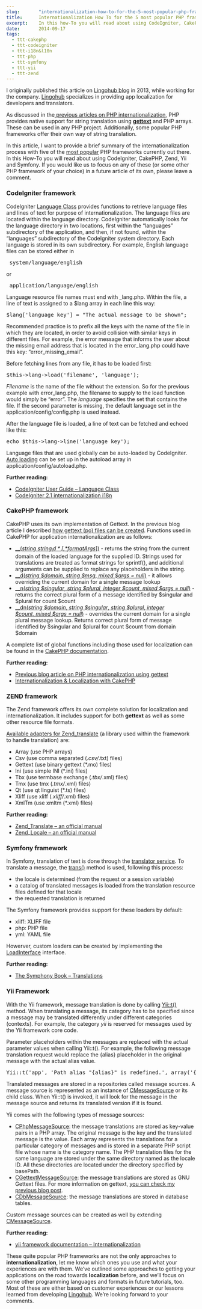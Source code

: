 ```yaml
---
slug:       "internationalization-how-to-for-the-5-most-popular-php-frameworks"
title:      Internationalization How To for the 5 most popular PHP frameworks
excerpt:    In this how-To you will read about using CodeIgniter, CakePHP, Zend, Yii and Symfony
date:       2014-09-17
tags:
  - ttt-cakephp
  - ttt-codeigniter
  - ttt-i18n&l10n
  - ttt-php
  - ttt-symfony
  - ttt-yii
  - ttt-zend
---
```


<p class='muted'>I originally published this article on <a href="http://blog.lingohub.com/">Lingohub blog</a> in 2013, while working for the company. <a href="http://lingohub.com/">Lingohub</a> specializes in providing app localization for developers and translators.</a></p>

As discussed in the<a title="PHP internationalization – i18n mechanisms tutorial" href="/tech/php-internationalization-i18n-mechanisms-tutorial/"> 
previous articles on PHP internationalization</a>, PHP provides native support for string translation 
using <a title="PHP internationalization with gettext tutorial" href="/tech/php-internationalization-with-gettext-tutorial/">**gettext**</a> 
and PHP arrays. These can be used in any PHP project. Additionally, some popular PHP frameworks offer their own way of string translation.

In this article, I want to provide a brief summary of the internationalization process with five of the <a href="http://webcoderpro.com/blog/top-5-most-popular-php-frameworks-of-2012/">most popular</a> PHP frameworks currently out there. In this How-To you will read about using CodeIgniter, CakePHP, Zend, Yii and Symfony. If you would like us to focus on any of these (or some other PHP framework of your choice) in a future article of its own, please leave a comment.

### CodeIgniter framework

CodeIgniter <a href="http://ellislab.com/codeigniter/user-guide/libraries/language.html">Language Class</a> provides functions to retrieve language files and lines of text for purpose of internationalization. The language files are located within the language directory. CodeIgniter automatically looks for the language directory in two locations, first within the “languages” subdirectory of the application, and then, if not found, within the “languages” subdirectory of the CodeIgniter system directory. Each language is stored in its own subdirectory. For example, English language files can be stored either in

<pre> system/language/english</pre>
or
<pre> application/language/english</pre>

Language resource file names must end with _lang.php. Within the file, a line of text is assigned to a $lang array in each line this way:

<pre>$lang['language_key'] = "The actual message to be shown";</pre>

Recommended practice is to prefix all the keys with the name of the file in which they are located, in order to avoid collision with similar keys in different files. For example, the error message that informs the user about the missing email address that is located in the error_lang.php could have this key: “error_missing_email”.

Before fetching lines from any file, it has to be loaded first:

<pre>$this-&gt;lang-&gt;load('filename', 'language');</pre>

*Filename* is the name of the file without the extension. So for the previous example with error_lang.php, the filename to supply to the load function would simply be “error”. The *language* specifies the set that contains the file. If the second parameter is missing, the default language set in the application/config/config.php is used instead.

After the language file is loaded, a line of text can be fetched and echoed like this:

<pre>echo $this-&gt;lang-&gt;line('language_key');</pre>

Language files that are used globally can be auto-loaded by CodeIgniter. <a href="http://ellislab.com/codeigniter/user-guide/general/autoloader.html">Auto loading</a> can be set up in the autoload array in application/config/autoload.php.

**Further reading:**

- <a href="http://ellislab.com/codeigniter/user-guide/libraries/language.html">CodeIgniter User Guide – Language Class</a>
- <a href="https://github.com/EllisLab/CodeIgniter/wiki/CodeIgniter-2.1-internationalization-i18n">CodeIgniter 2.1 internationalization i18n</a>

### CakePHP framework

CakePHP uses its own implementation of Gettext. In the previous blog article I described <a title="PHP internationalization with gettext tutorial" href="/tech/php-internationalization-with-gettext-tutorial/">how gettext (po) files can be created</a>. Functions used in CakePHP for application internationalization are as follows:

- <a href="http://book.cakephp.org/2.0/en/core-libraries/global-constants-and-functions.html#__">__(*string $string_id*[, *$formatArgs*])</a> - returns the string from the current domain of the loaded language for the supplied ID. Strings used for translations are treated as format strings for sprintf(), and additional arguments can be supplied to replace any placeholders in the string.
- <a href="http://book.cakephp.org/2.0/en/core-libraries/global-constants-and-functions.html#__d">__d(*string $domain*, *string $msg*, *mixed $args = null*)</a> - it allows overriding the current domain for a single message lookup
- <a href="http://book.cakephp.org/2.0/en/core-libraries/global-constants-and-functions.html#__n">__n(*string $singular*, *string $plural*, *integer $count*, *mixed $args = null*)</a> - returns the correct plural form of a message identified by $singular and $plural for count $count
- <a href="http://book.cakephp.org/2.0/en/core-libraries/global-constants-and-functions.html#__dn">__dn(*string $domain*, *string $singular*, *string $plural*, *integer $count*, *mixed $args = null*)</a> - overrides the current domain for a single plural message lookup. Returns correct plural form of message identified by $singular and $plural for count $count from domain $domain

A complete list of global functions including those used for localization can be found in the <a href="http://book.cakephp.org/2.0/en/core-libraries/global-constants-and-functions.html">CakePHP documentation</a>.

**Further reading:**

- <a title="PHP internationalization with gettext tutorial" href="http://blog/?p=326">Previous blog article on PHP internationalization using gettext</a>
- <a href="http://book.cakephp.org/2.0/en/core-libraries/internationalization-and-localization.html">Internationalization &amp; Localization with CakePHP</a>

### ZEND framework

The Zend framework offers its own complete solution for localization and internationalization. It includes support for both **gettext** as well as some other resource file formats.

<a href="http://framework.zend.com/manual/1.12/en/zend.translate.adapter.html">Available adapters for Zend_translate</a> (a library used within the framework to handle translation) are:

- Array (use <acronym>PHP</acronym> arrays)
- Csv (use comma separated (*.csv/*.txt) files)
- Gettext (use binary gettext (*.mo) files)
- Ini (use simple <acronym>INI</acronym> (*.ini) files)
- Tbx (use termbase exchange (*.tbx/*.xml) files)
- Tmx (use tmx (*.tmx/*.xml) files)
- Qt (use qt linguist (*.ts) files)
- Xliff (use xliff (*.xliff/*.xml) files)
- XmlTm (use xmltm (*.xml) files)

**Further reading:**

- <a href="http://framework.zend.com/manual/1.12/en/zend.translate.html">Zend_Translate – an official manual</a>
- <a href="http://framework.zend.com/manual/1.12/en/zend.locale.html">Zend_Locale – an official manual</a>

### Symfony framework

In Symfony, translation of text is done through the <a href="http://api.symfony.com/2.3/Symfony/Component/Translation/Translator.html">translator service</a>. To translate a message, the <a href="http://api.symfony.com/2.3/Symfony/Component/Translation/Translator.html#trans%28%29">trans()</a> method is used, following this process:

- the locale is determined (from the request or a session variable)
- a catalog of translated messages is loaded from the translation resource files defined for that locale
- the requested translation is returned

The Symfony framework provides support for these loaders by default:

- xliff: XLIFF file
- php: PHP file
- yml: YAML file

Howerver, custom loaders can be created by implementing the <a href="http://api.symfony.com/2.3/Symfony/Component/Translation/Loader/LoaderInterface.html">LoadInterface</a> interface.

**Further reading:**

- <a href="http://symfony.com/doc/current/book/translation.html">The Symphony Book – Translations</a>

### Yii Framework

With the Yii framework, message translation is done by calling <a href="http://www.yiiframework.com/doc/api/1.1/YiiBase#t-detail">Yii::t()</a> method. When translating a message, its category has to be specified since a message may be translated differently under different categories (contexts). For example, the category *yii* is reserved for messages used by the Yii framework core code.

Parameter placeholders within the messages are replaced with the actual parameter values when calling Yii::t(). For example, the following message translation request would replace the {alias} placeholder in the original message with the actual alias value.

<pre>Yii::t('app', 'Path alias "{alias}" is redefined.', array('{alias}'=&gt;$alias))</pre>

Translated messages are stored in a repositories called message sources. A message source is represented as an instance of <a href="http://www.yiiframework.com/doc/api/1.1/CMessageSource">CMessageSource</a> or its child class. When Yii::t() is invoked, it will look for the message in the message source and returns its translated version if it is found.

Yii comes with the following types of message sources:

- <a href="http://www.yiiframework.com/doc/api/1.1/CPhpMessageSource">CPhpMessageSource</a>: the message translations are stored as key-value pairs in a PHP array. The original message is the key and the translated message is the value. Each array represents the translations for a particular category of messages and is stored in a separate PHP script file whose name is the category name. The PHP translation files for the same language are stored under the same directory named as the locale ID. All these directories are located under the directory specified by basePath.
- <a href="http://www.yiiframework.com/doc/api/1.1/CGettextMessageSource">CGettextMessageSource</a>: the message translations are stored as GNU Gettext files. For more information on gettext, <a title="PHP internationalization with gettext tutorial" href="http://blog/?p=326">you can check my previous blog post</a>.
- <a href="http://www.yiiframework.com/doc/api/1.1/CDbMessageSource">CDbMessageSource</a>: the message translations are stored in database tables.

Custom message sources can be created as well by extending <a href="http://www.yiiframework.com/doc/api/1.1/CMessageSource">CMessageSource</a>.

**Further reading:**

- <a href="http://www.yiiframework.com/doc/guide/1.1/en/topics.i18n">yii framework documentation – Internationalization</a>

These quite popular PHP frameworks are not the only approaches to **internationalization**, let me know which ones you use and what your experiences are with them. We’ve outlined some approaches to getting your applications on the road towards **localization** before, and we’ll focus on some other programming languages and formats in future tutorials, too. Most of these are either based on customer experiences or our lessons learned from developing <a href="http://lingohub.com">Lingohub</a>. We’re looking forward to your comments.
